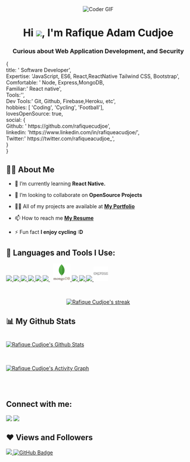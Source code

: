 <center><img src="https://media.giphy.com/media/SWoSkN6DxTszqIKEqv/giphy.gif" alt="Coder GIF" width="500"></center>

<h1 align="center">Hi <img src="https://raw.githubusercontent.com/MartinHeinz/MartinHeinz/master/wave.gif" width="30px">, I'm Rafique Adam Cudjoe</h1>
<h3 align="center">Curious about Web Application Development, and Security</h3>

<p>
{<br>
  title: ' Software Developer', <br>
  Expertise: 'JavaScript, ES6, React,ReactNative Tailwind CSS, Bootstrap', <br>
  Comfortable: ' Node, Express,MongoDB,<br>
Familiar:' React native',<br>
Tools:'',<br>
Dev Tools:' Git, Github, Firebase,Heroku, etc',<br>
  hobbies: [ 'Coding', 'Cycling', 'Football'],<br>
  lovesOpenSource: true,<br>
  social: {<br>
Github: ' https://github.com/rafiquecudjoe',<br>
    linkedin: 'https://www.linkedin.com/in/rafiqueacudjoe/',<br>
Twitter:' https://twitter.com/rafiqueacudjoe_',<br>
  }<br>
}<br>

</p>



## 🙋‍♂️ About Me

<!-- - 🔭 I’m currently working on **[ducati-superbike](https://github.com/RianIslam/ducati-superbike)** -->

- 🌱 I’m currently learning **React Native.**

- 👯 I’m looking to collaborate on **OpenSource Projects**

- 👨‍💻 All of my projects are available at **[My Portfolio](https://rafiqueadam.me)**

- 📫 How to reach me  **[My Resume](https://drive.google.com/file/d/189QgfMAaquOR0qJ8rhu-LaeYazbTOnwu/view?usp=sharing)**

- ⚡ Fun fact **I enjoy cycling :D**

## 🚀 Languages and Tools I Use:

<p align="left"> 
    <!-- <a href="https://devdocs.io/cpp/" target="_blank"> <img src="https://img.icons8.com/color/48/000000/c-plus-plus-logo.png"/> </a> -->
    <a href="https://reactjs.org/" target="_blank"> <img src="https://img.icons8.com/color/48/000000/react-native.png"/> </a>
    <!-- <a href="https://www.typescriptlang.org/docs/" target="_blank"> <img src="https://img.icons8.com/color/48/000000/typescript.png"/></a>  -->
    <a href="https://developer.mozilla.org/en-US/docs/Web/JavaScript" target="_blank"> <img src="https://img.icons8.com/color/48/000000/javascript.png"/> </a> 
    <a href="https://www.w3.org/html/" target="_blank"> <img src="https://img.icons8.com/color/48/000000/html-5.png"/> </a> 
    <a href="https://www.w3schools.com/css/" target="_blank"> <img src="https://img.icons8.com/color/48/000000/css3.png"/> </a> 
    <a href="https://getbootstrap.com" target="_blank"> <img src="https://img.icons8.com/color/48/000000/bootstrap.png"/> </a> 
    <!-- <a href="https://www.python.org" target="_blank"> <img src="https://img.icons8.com/color/48/000000/python.png"/> </a>  -->
    <a style="padding-right:8px;" href="https://nodejs.org" target="_blank"> <img src="https://img.icons8.com/color/48/000000/nodejs.png"/> </a> 
    <!-- <a style="padding-right:8px;" href="https://www.mysql.com/" target="_blank"> <img src="https://img.icons8.com/fluent/50/000000/mysql-logo.png"/> </a> -->
    <a href="https://www.mongodb.com/" target="_blank"> <img src="https://raw.githubusercontent.com/devicons/devicon/master/icons/mongodb/mongodb-original-wordmark.svg" alt="mongodb" width="48" height="48"/> </a> 
    <a href="https://firebase.google.com/" target="_blank"> <img src="https://img.icons8.com/color/48/000000/firebase.png"/> </a> 
    <!-- <a href="" target="_blank"><img src="https://img.icons8.com/color/48/000000/adobe-illustrator--v1.png"/> </a>    -->
    <a href="https://git-scm.com/" target="_blank"> <img src="https://img.icons8.com/color/48/000000/git.png"/> </a> 
    <!-- <a href="https://v3.vuejs.org/guide/installation.html#release-notes" target="_blank"> <img src="https://img.icons8.com/color/48/000000/vue-js.png"/> </a>  -->
    <a href="https://redux.js.org" target="_blank"> <img src="https://img.icons8.com/color/48/000000/redux.png"/> </a>
    <a href="https://expressjs.com" target="_blank"> <img src="https://raw.githubusercontent.com/devicons/devicon/master/icons/express/express-original-wordmark.svg" alt="express" width="40" height="40"/> </a>
</p>

<br/>

<p align="center">
    <a href="https://github.com/RianIslam/github-readme-streak-stats">
        <img title="🔥 Get streak stats for your profile at git.io/streak-stats" alt="Rafique Cudjoe's streak" src="https://github-readme-streak-stats.herokuapp.com/?user=rafiquecudjoe&theme=black-ice&hide_border=true&stroke=0000&background=060A0CD0"/>
    </a>
</p>

## 📊 My Github Stats

  <br/>
    <a href="https://github.com/rafiquecudjoe/github-readme-stats"><img alt="Rafique Cudjoe's Github Stats" src="https://github-readme-stats.vercel.app/api?username=rafiquecudjoe&show_icons=true&count_private=true&theme=react&hide_border=true&bg_color=0D1117" /></a>
  <!-- <a href="https://github.com/rafiquecudjoe/github-readme-stats"><img alt="Subham Raoniar's Top Languages" src="https://github-readme-stats.vercel.app/api/top-langs/?username=rafiquecudjoe&langs_count=8&count_private=true&layout=compact&theme=react&hide_border=true&bg_color=0D1117" /></a> -->
  <br/>



<br/>
<br/>

<a href="https://github.com/rafiquecudjoe/github-readme-activity-graph"><img alt="Rafique Cudjoe's Activity Graph" src="https://activity-graph.herokuapp.com/graph?username=rafiquecudjoe&bg_color=0D1117&color=5BCDEC&line=5BCDEC&point=FFFFFF&hide_border=true" /></a>

<br/>
<br/>

## Connect with me:
<p align="left">

<a href = "https://www.linkedin.com/in/rafiquecudjoe/"><img src="https://img.icons8.com/fluent/48/000000/linkedin.png"/></a>
<a href = "https://twitter.com/rafiqueacudjoe_"><img src="https://img.icons8.com/fluent/48/000000/twitter.png"/></a>

</p>

## ❤ Views and Followers
<a href="https://github.com/rafiquecudjoe/github-profile-views-counter">
    <img src="https://komarev.com/ghpvc/?username=rafiquecudjoe">
</a>
<a href="https://github.com/rafiquecudjoe?tab=followers"><img src="https://img.shields.io/github/followers/rafiquecudjoe?label=Followers&style=social" alt="GitHub Badge"></a>
